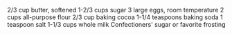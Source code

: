 2/3 cup butter, softened
1-2/3 cups sugar
3 large eggs, room temperature
2 cups all-purpose flour
2/3 cup baking cocoa
1-1/4 teaspoons baking soda
1 teaspoon salt
1-1/3 cups whole milk
Confectioners' sugar or favorite frosting